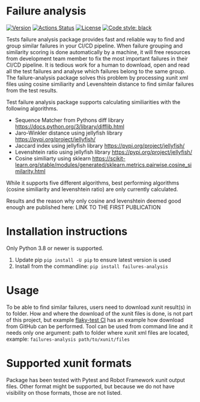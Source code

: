 # Failure analysis

[![Version](https://img.shields.io/pypi/v/failures-analysis.svg)](https://pypi.org/project/failures-analysis/)
[![Actions Status](https://github.com/F-Secure/failures-analysis/workflows/CICD/badge.svg)](https://github.com/F-Secure/failures-analysis/actions)
[![License](https://img.shields.io/badge/License-Apache%202.0-blue.svg)](https://opensource.org/licenses/Apache-2.0)
[![Code style: black](https://img.shields.io/badge/code%20style-black-000000.svg)](https://github.com/psf/black)

Tests failure analysis package provides fast and reliable way to find and group similar failures in your CI/CD
pipeline. When failure grouping and similarity scoring is done automatically by a machine, it will free
resources from development team member to fix the most important failures in their CI/CD pipeline. It is tedious
work for a human to download, open and read all the test failures and analyse which failures belong to the same group.
The failure-analysis package solves this problem by processing xunit xml files using cosine similiarity and Levenshtein distance to find similar
failures from the test results.

Test failure analysis package supports calculating similiarities with the following algorithms. 

- Sequence Matcher from Pythons diff library https://docs.python.org/3/library/difflib.html
- Jaro-Winkler distance using jellyfish library https://pypi.org/project/jellyfish/
- Jaccard index using jellyfish library https://pypi.org/project/jellyfish/
- Levenshtein ratio using jellyfish library https://pypi.org/project/jellyfish/
- Cosine similiarty using sklearn https://scikit-learn.org/stable/modules/generated/sklearn.metrics.pairwise.cosine_similarity.html

While it supports five different algorithms, best performing algorithms (cosine similiarity and levenshtein ratio) are only currently calculated.

Results and the reason why only cosine and levenshtein deemed good enough are published here: LINK TO THE FIRST PUBLICATION

# Installation instructions

Only Python 3.8 or newer is supported.

1. Update pip `pip install -U pip` to ensure latest version is used
2. Install from the commandline: `pip install failures-analysis`

# Usage
To be able to find similar failures, users need to download xunit result(s) in to folder. How and where the download of
the xunit files is done, is not part of this project, but example
[flaky-test CI](https://github.com/F-Secure/flaky-test-ci/blob/main/download_artifacts.py) has an example
how download from GitHub can be performed. Tool can be used from command line and it needs only one argument:
path to folder where xunit xml files are located, example: 
`failures-analysis path/to/xunit/files`

# Supported xunit formats
Package has been tested with Pytest and Robot Framework xunit output files. Other format might be supported,
but because we do not have visibility on those formats, those are not listed.
